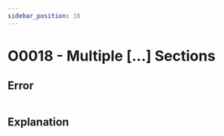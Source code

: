 ```yaml
---
sidebar_position: 18
---
```


# O0018 - Multiple [...] Sections

## Error

```erlang
```

## Explanation
